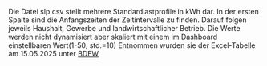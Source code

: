 Die Datei slp.csv stellt mehrere Standardlastprofile in kWh dar.
In der ersten Spalte sind die Anfangszeiten der Zeitintervalle zu finden.
Darauf folgen jeweils Haushalt, Gewerbe und landwirtschaftlicher Betrieb.
Die Werte werden nicht dynamisiert aber skaliert mit einem im Dashboard einstellbaren Wert(1-50, std.=10) 
Entnommen wurden sie der Excel-Tabelle am 15.05.2025 unter [BDEW](https://www.bdew.de/media/documents/Kopie_von_Repr%C3%A4sentative_Profile_BDEW_H25_G25_L25_P25_S25_Ver%C3%B6ffentlichung.xlsx)
